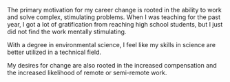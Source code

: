 The primary motivation for my career change is rooted in the ability to work and solve complex, stimulating problems. When I was teaching for the past year, I got a lot of gratification from reaching high school students, but I just did not find the work mentally stimulating.

With a degree in environmental science, I feel like my skills in science are better utilized in a technical field.

My desires for change are also rooted in the increased compensation and the increased likelihood of remote or semi-remote work.
